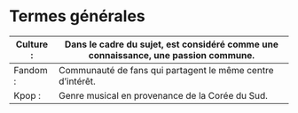 # **Termes générales**



| Culture :  |  Dans le cadre du sujet, est considéré comme une connaissance, une passion commune.  |
|--|--|
| Fandom : |   Communauté de fans qui partagent le même centre d’intérêt.  |
|Kpop : | Genre musical en provenance de la Corée du Sud.

